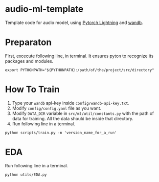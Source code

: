 # audio-ml-template

Template code for audio model, using [Pytorch Lightning](https://github.com/Lightning-AI/lightning) and [wandb](https://github.com/wandb/wandb).

# Preparaton
First, excecute following line, in terminal. It ensures pyton to recognize its packages and modules.
```
export PYTHONPATH="${PYTHONPATH}:/path/of/the/project/src/directory"
```


# How To Train
1. Type your `wandb` api-key inside `config/wandb-api-key.txt`.
2. Modify `config/config.yaml` file as you want.
3. Modify `DATA_DIR` variable in `src/ml/util/constants.py` with the path of data for training. All the data should be inside that directory.
4. Run following line in a terminal.
```
python scripts/train.py -n 'version_name_for_a_run'
```

# EDA
Run following line in a terminal.
```
python utils/EDA.py
```

